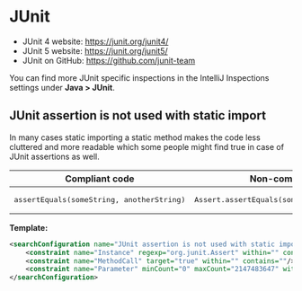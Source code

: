 # JUnit

- JUnit 4 website: https://junit.org/junit4/
- JUnit 5 website: https://junit.org/junit5/
- JUnit on GitHub: https://github.com/junit-team

You can find more JUnit specific inspections in the IntelliJ Inspections settings under **Java > JUnit**.

## JUnit assertion is not used with static import

In many cases static importing a static method makes the code less cluttered and more readable which some people might
find true in case of JUnit assertions as well.

| Compliant code | Non-compliant code |
|---|---|
| <pre>assertEquals(someString, anotherString)</pre> | <pre>Assert.assertEquals(someString, anotherString)</pre> |

**Template:**

```xml
<searchConfiguration name="JUnit assertion is not used with static import" text="$Instance$.$MethodCall$($Parameter$)" recursive="false" caseInsensitive="true" type="JAVA">
    <constraint name="Instance" regexp="org.junit.Assert" within="" contains=""/>
    <constraint name="MethodCall" target="true" within="" contains=""/>
    <constraint name="Parameter" minCount="0" maxCount="2147483647" within="" contains=""/>
</searchConfiguration>
```
